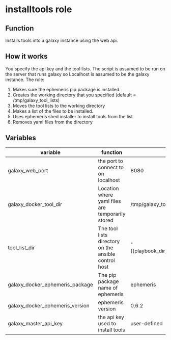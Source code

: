 # installtools role

## Function

Installs tools into a galaxy instance using the web api.

## How it works

You specify the api key and the tool lists. The script is assumed to be run on the server that runs galaxy so Localhost is assumed to be the galaxy instance.
The role:
1. Makes sure the ephemeris pip package is installed.
2. Creates the working directory that you specified (default = /tmp/galaxy_tool_lists)
4. Moves the tool lists to the working directory
5. Makes a list of the files to be installed.
7. Uses ephemeris shed installer to install tools from the list.
8. Removes yaml files from the directory

## Variables

variable | function | default
--|--|--
galaxy_web_port | the port to connect to on localhost | 8080
galaxy_docker_tool_dir | Location where yaml files are temporarily stored | /tmp/galaxy_tool_lists
tool_list_dir | The tool lists directory on the ansible control host | "{{playbook_dir}}/files/{{inventory_hostname}}/tools"
galaxy_docker_ephemeris_package | The pip package name of ephemeris | ephemeris
galaxy_docker_ephemeris_version | ephemeris version | 0.6.2
galaxy_master_api_key | the api key used to install tools | user-defined
